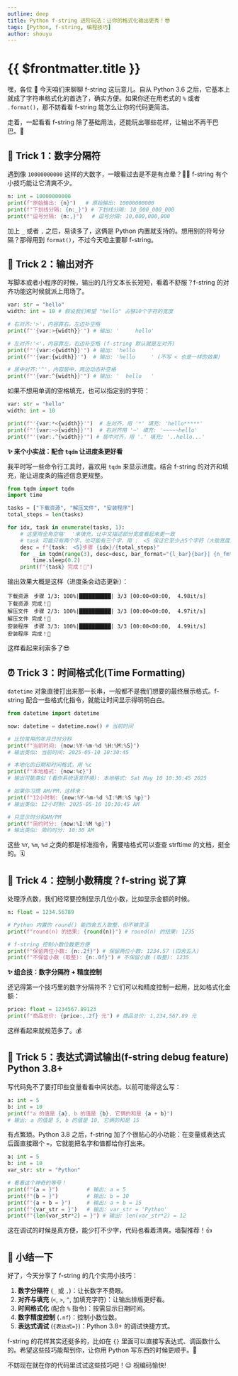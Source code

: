 ```yaml
---
outline: deep
title: Python f-string 进阶玩法：让你的格式化输出更秀！😎
tags: [Python, f-string, 编程技巧]
author: shouyu
---
```


# {{ $frontmatter.title }}

嘿，各位 👋 今天咱们来聊聊 f-string 这玩意儿。自从 Python 3.6 之后，它基本上就成了字符串格式化的首选了，确实方便。如果你还在用老式的 `%` 或者 `.format()`，那不妨看看 f-string 能怎么让你的代码更简洁。

走着，一起看看 f-string 除了基础用法，还能玩出哪些花样，让输出不再干巴巴。🚀

## 🎯 Trick 1：数字分隔符

遇到像 `10000000000` 这样的大数字，一眼看过去是不是有点晕？😵‍💫 f-string 有个小技巧能让它清爽不少。

```python
n: int = 10000000000
print(f"原始输出: {n}")   # 原始输出: 10000000000
print(f"下划线分隔: {n:_}") # 下划线分隔: 10_000_000_000
print(f"逗号分隔: {n:,}")   # 逗号分隔: 10,000,000,000
```

加上 `_` 或者 `,` 之后，易读多了，这俩是 Python 内置就支持的。想用别的符号分隔？那得用到 `format()`，不过今天咱主要聊 f-string。

## 📐 Trick 2：输出对齐

写脚本或者小程序的时候，输出的几行文本长长短短，看着不舒服？f-string 的对齐功能这时候就派上用场了。

```python
var: str = "hello"
width: int = 10 # 假设我们希望 "hello" 占够10个字符的宽度

# 右对齐:'>'，内容靠右，左边补空格
print(f"'{var:>{width}}'") # 输出: '     hello'

# 左对齐:'<'，内容靠左，右边补空格 (f-string 默认就是左对齐)
print(f"'{var:<{width}}'") # 输出: 'hello     '
print(f"'{var:{width}}'")  # 输出: 'hello     ' (不写 < 也是一样的效果)

# 居中对齐:'^'，内容居中，两边动态补空格
print(f"'{var:^{width}}'") # 输出: '  hello   '
```

如果不想用单调的空格填充，也可以指定别的字符：

```python
var: str = "hello"
width: int = 10

print(f"'{var:*<{width}}'")  # 左对齐，用 '*' 填充: 'hello*****'
print(f"'{var:~>{width}}'")  # 右对齐用 '~' 填充: '~~~~~hello'
print(f"'{var:.^{width}}'") # 居中对齐，用 '.' 填充: '..hello...'
```

**✨ 来个小实战：配合 `tqdm` 让进度条更好看**

我平时写一些命令行工具时，喜欢用 `tqdm` 来显示进度。结合 f-string 的对齐和填充，能让进度条的描述信息更规整。

```python
from tqdm import tqdm
import time

tasks = ["下载资源", "解压文件", "安装程序"]
total_steps = len(tasks)

for idx, task in enumerate(tasks, 1):
    # 这里用全角空格'　'来填充，让中文描述部分宽度看起来更一致
    # task 可能只有两个字，也可能有三个字，用 :　<5 保证它至少占5个字符（大致宽度）
    desc = f"{task:　<5}步骤 {idx}/{total_steps}"
    for _ in tqdm(range(3), desc=desc, bar_format="{l_bar}{bar}| {n_fmt}/{total_fmt} [{elapsed}<{remaining}, {rate_fmt}{postfix}]"):
        time.sleep(0.2)
    print(f"{task} 完成！🎉")
```

输出效果大概是这样（进度条会动态更新）：

```
下载资源　步骤 1/3: 100%|██████████| 3/3 [00:00<00:00,  4.98it/s]
下载资源 完成！🎉
解压文件　步骤 2/3: 100%|██████████| 3/3 [00:00<00:00,  4.97it/s]
解压文件 完成！🎉
安装程序　步骤 3/3: 100%|██████████| 3/3 [00:00<00:00,  4.99it/s]
安装程序 完成！🎉
```

这样看起来利索多了😎

## ⏰ Trick 3：时间格式化(Time Formatting)

`datetime` 对象直接打出来那一长串，一般都不是我们想要的最终展示格式。f-string 配合一些格式化指令，就能让时间显示得明明白白。

```python
from datetime import datetime

now: datetime = datetime.now() # 当前时间

# 比较常用的年月日时分秒
print(f"当前时间: {now:%Y-%m-%d %H:%M:%S}")
# 输出类似: 当前时间: 2025-05-10 10:30:45

# 本地化的日期和时间格式，用 %c
print(f"本地格式: {now:%c}")
# 输出可能类似 (看你系统语言环境): 本地格式: Sat May 10 10:30:45 2025

# 如果你习惯 AM/PM，这样来：
print(f"12小时制: {now:%Y-%m-%d %I:%M:%S %p}")
# 输出类似: 12小时制: 2025-05-10 10:30:45 AM

# 只显示时分和AM/PM
print(f"简约时分: {now:%I:%M %p}")
# 输出类似: 简约时分: 10:30 AM
```

这些 `%Y`, `%m`, `%d` 之类的都是标准指令，需要啥格式可以查查 strftime 的文档，挺全的。🗓️

## 🔢 Trick 4：控制小数精度？f-string 说了算

处理浮点数，我们经常要控制显示几位小数，比如显示金额的时候。

```python
n: float = 1234.56789

# Python 内置的 round() 能四舍五入取整，但不够灵活
print(f"round(n) 的结果: {round(n)}") # round(n) 的结果: 1235

# f-string 控制小数位数更方便
print(f"保留两位小数: {n:.2f}") # 保留两位小数: 1234.57 (四舍五入)
print(f"不保留小数 (取整): {n:.0f}") # 不保留小数 (取整): 1235
```

**✨ 组合技：数字分隔符 + 精度控制**

还记得第一个技巧里的数字分隔符不？它们可以和精度控制一起用，比如格式化金额：

```python
price: float = 1234567.89123
print(f"商品总价: {price:,.2f} 元") # 商品总价: 1,234,567.89 元
```

这样看起来就规范多了。💰

## 🐞 Trick 5：表达式调试输出(f-string debug feature)   Python 3.8+

写代码免不了要打印些变量看看中间状态。以前可能得这么写：

```python
a: int = 5
b: int = 10
print(f"a 的值是 {a}, b 的值是 {b}, 它俩的和是 {a + b}")
# 输出: a 的值是 5, b 的值是 10, 它俩的和是 15
```

有点繁琐。Python 3.8 之后，f-string 加了个很贴心的小功能：在变量或表达式后面直接跟个 `=`，它就能把名字和值都给你打出来。

```python
a: int = 5
b: int = 10
var_str: str = "Python"

# 看看这个神奇的等号！
print(f"{a = }")         # 输出: a = 5
print(f"{b = }")         # 输出: b = 10
print(f"{a + b = }")     # 输出: a + b = 15
print(f"{var_str = }")   # 输出: var_str = 'Python'
print(f"{len(var_str*2) = }") # 输出: len(var_str*2) = 12
```

这在调试的时候是真方便，能少打不少字，代码也看着清爽。墙裂推荐！👍

## 🎉 小结一下

好了，今天分享了 f-string 的几个实用小技巧：

1.  **数字分隔符** (`_` 或 `,`)：让长数字不费眼。
2.  **对齐与填充** (`<`, `>`, `^`, 加填充字符)：让输出排版更好看。
3.  **时间格式化** (配合 `%` 指令)：按需显示日期时间。
4.  **数字精度控制** (`.nf`)：控制小数位数。
5.  **表达式调试** (`{表达式=}`)：Python 3.8+ 的调试快捷方式。

f-string 的花样其实还挺多的，比如在 `{}` 里面可以直接写表达式、调函数什么的。希望这些技巧能帮到你，让你用 Python 写东西的时候更顺手。💪

不妨现在就在你的代码里试试这些技巧吧！😉 祝编码愉快!

